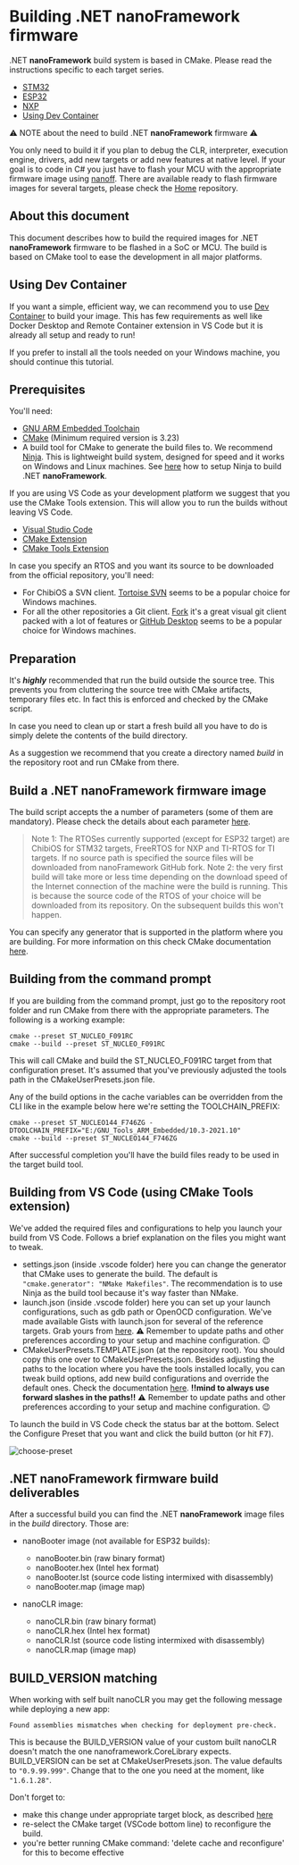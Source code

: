 # Building .NET **nanoFramework** firmware

.NET **nanoFramework** build system is based in CMake. Please read the instructions specific to each target series.

- [STM32](build-stm32.md)
- [ESP32](build-esp32.md)
- [NXP](build-nxp.md)
- [Using Dev Container](using-dev-container.md)

⚠️ NOTE about the need to build .NET **nanoFramework** firmware ⚠️

You only need to build it if you plan to debug the CLR, interpreter, execution engine, drivers, add new targets or add new features at native level.
If your goal is to code in C# you just have to flash your MCU with the appropriate firmware image using [nanoff](https://github.com/nanoframework/nanoFirmwareFlasher).
There are available ready to flash firmware images for several targets, please check the [Home](https://github.com/nanoframework/Home#firmware-for-reference-boards) repository.

## About this document

This document describes how to build the required images for .NET **nanoFramework** firmware to be flashed in a SoC or MCU.
The build is based on CMake tool to ease the development in all major platforms.

## Using Dev Container

If you want a simple, efficient way, we can recommend you to use [Dev Container](using-dev-container.md) to build your image. This has few requirements as well like Docker Desktop and Remote Container extension in VS Code but it is already all setup and ready to run!

If you prefer to install all the tools needed on your Windows machine, you should continue this tutorial.

## Prerequisites

You'll need:

- [GNU ARM Embedded Toolchain](https://developer.arm.com/open-source/gnu-toolchain/gnu-rm/downloads)
- [CMake](https://cmake.org/) (Minimum required version is 3.23)
- A build tool for CMake to generate the build files to. We recommend [Ninja](https://github.com/ninja-build/ninja). This is lightweight build system, designed for speed and it works on Windows and Linux machines. See [here](cmake/ninja-build.md) how to setup Ninja to build .NET **nanoFramework**.

If you are using VS Code as your development platform we suggest that you use the CMake Tools extension. This will allow you to run the builds without leaving VS Code.

- [Visual Studio Code](http://code.visualstudio.com/)
- [CMake Extension](https://marketplace.visualstudio.com/items?itemName=twxs.cmake)
- [CMake Tools Extension](https://marketplace.visualstudio.com/items?itemName=ms-vscode.cmake-tools)

In case you specify an RTOS and you want its source to be downloaded from the official repository, you'll need:

- For ChibiOS a SVN client. [Tortoise SVN](https://tortoisesvn.net/downloads) seems to be a popular choice for Windows machines.
- For all the other repositories a Git client. [Fork](https://git-fork.com/) it's a great visual git client packed with a lot of features or [GitHub Desktop](https://desktop.github.com/) seems to be a popular choice for Windows machines.

## Preparation

It's ***highly*** recommended that run the build outside the source tree. This prevents you from cluttering the source tree with CMake artifacts, temporary files etc.
In fact this is enforced and checked by the CMake script.

In case you need to clean up or start a fresh build all you have to do is simply delete the contents of the build directory.

As a suggestion we recommend that you create a directory named *build* in the repository root and run CMake from there.

## Build a .NET **nanoFramework** firmware image

The build script accepts the a number of parameters (some of them are mandatory). Please check the details about each parameter [here](cmake-presets.md).

> Note 1: The RTOSes currently supported (except for ESP32 target) are ChibiOS for STM32 targets, FreeRTOS for NXP and TI-RTOS for TI targets. If no source path is specified the source files will be downloaded from nanoFramework  GitHub fork.
> Note 2: the very first build will take more or less time depending on the download speed of the Internet connection of the machine were the build is running. This is because the source code of the RTOS of your choice will be downloaded from its repository. On the subsequent builds this won't happen.

You can specify any generator that is supported in the platform where you are building.
For more information on this check CMake documentation [here](https://cmake.org/cmake/help/v3.23/manual/cmake-generators.7.html?highlight=generator).

## Building from the command prompt

If you are building from the command prompt, just go to the repository root folder and run CMake from there with the appropriate parameters.
The following is a working example:

```text
cmake --preset ST_NUCLEO_F091RC
cmake --build --preset ST_NUCLEO_F091RC
```

This will call CMake and build the ST_NUCLEO_F091RC target from that configuration preset. It's assumed that you've previously adjusted the tools path in the CMakeUserPresets.json file.

Any of the build options in the cache variables can be overridden from the CLI like in the example below here we're setting the TOOLCHAIN_PREFIX:

```text
cmake --preset ST_NUCLEO144_F746ZG -DTOOLCHAIN_PREFIX="E:/GNU_Tools_ARM_Embedded/10.3-2021.10"
cmake --build --preset ST_NUCLEO144_F746ZG
```

After successful completion you'll have the build files ready to be used in the target build tool.

## Building from VS Code (using CMake Tools extension)

We've added the required files and configurations to help you launch your build from VS Code.
Follows a brief explanation on the files you might want to tweak.

- settings.json (inside .vscode folder) here you can change the generator that CMake uses to generate the build. The default is ```"cmake.generator": "NMake Makefiles"```. The recommendation is to use Ninja as the build tool because it's way faster than NMake.
- launch.json (inside .vscode folder) here you can set up your launch configurations, such as gdb path or OpenOCD configuration. We've made available Gists with launch.json for several of the reference targets. Grab yours from [here](https://gist.github.com/nfbot). :warning: Remember to update paths and other preferences according to your setup and machine configuration. :wink:
- CMakeUserPresets.TEMPLATE.json (at the repository root). You should copy this one over to CMakeUserPresets.json. Besides adjusting the paths to the location where you have the tools installed locally, you can tweak build options, add new build configurations and override the default ones. Check the documentation [here](https://github.com/microsoft/vscode-cmake-tools/blob/main/docs/cmake-presets.md). **!!mind to always use forward slashes in the paths!!**
:warning: Remember to update paths and other preferences according to your setup and machine configuration. :wink:

To launch the build in VS Code check the status bar at the bottom. Select the Configure Preset that you want and click the build button (or hit <kbd>F7</kbd>).

![choose-preset](../../images/building/vs-code-bottom-tolbar-choose-preset.png)

## .NET **nanoFramework** firmware build deliverables

After a successful build you can find the .NET **nanoFramework** image files in the *build* directory. Those are:

- nanoBooter image (not available for ESP32 builds):

  - nanoBooter.bin (raw binary format)
  - nanoBooter.hex (Intel hex format)
  - nanoBooter.lst (source code listing intermixed with disassembly)
  - nanoBooter.map (image map)

- nanoCLR image:

  - nanoCLR.bin (raw binary format)
  - nanoCLR.hex (Intel hex format)
  - nanoCLR.lst (source code listing intermixed with disassembly)
  - nanoCLR.map (image map)

## BUILD_VERSION matching

When working with self built nanoCLR you may get the following message while deploying a new app:

```text
Found assemblies mismatches when checking for deployment pre-check.
```

This is because the BUILD_VERSION value of your custom built nanoCLR doesn't match the one nanoframework.CoreLibrary expects.
BUILD_VERSION can be set at CMakeUserPresets.json. The value defaults to `"0.9.99.999"`.
Change that to the one you need at the moment, like `"1.6.1.28"`.

Don't forget to:

- make this change under appropriate target block, as described [here](cmake-presets.md)
- re-select the CMake target (VSCode bottom line) to reconfigure the build.
- you're better running CMake command: 'delete cache and reconfigure' for this to become effective
